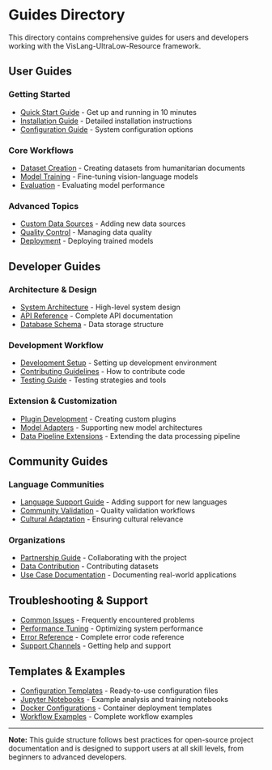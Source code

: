 # Guides Directory

This directory contains comprehensive guides for users and developers working with the VisLang-UltraLow-Resource framework.

## User Guides

### Getting Started
- [Quick Start Guide](./user/quick-start.md) - Get up and running in 10 minutes
- [Installation Guide](./user/installation.md) - Detailed installation instructions
- [Configuration Guide](./user/configuration.md) - System configuration options

### Core Workflows
- [Dataset Creation](./user/dataset-creation.md) - Creating datasets from humanitarian documents
- [Model Training](./user/model-training.md) - Fine-tuning vision-language models
- [Evaluation](./user/evaluation.md) - Evaluating model performance

### Advanced Topics
- [Custom Data Sources](./user/custom-sources.md) - Adding new data sources
- [Quality Control](./user/quality-control.md) - Managing data quality
- [Deployment](./user/deployment.md) - Deploying trained models

## Developer Guides

### Architecture & Design
- [System Architecture](./developer/architecture.md) - High-level system design
- [API Reference](./developer/api-reference.md) - Complete API documentation
- [Database Schema](./developer/database-schema.md) - Data storage structure

### Development Workflow
- [Development Setup](./developer/dev-setup.md) - Setting up development environment
- [Contributing Guidelines](./developer/contributing.md) - How to contribute code
- [Testing Guide](./developer/testing.md) - Testing strategies and tools

### Extension & Customization
- [Plugin Development](./developer/plugins.md) - Creating custom plugins
- [Model Adapters](./developer/model-adapters.md) - Supporting new model architectures
- [Data Pipeline Extensions](./developer/data-pipeline.md) - Extending the data processing pipeline

## Community Guides

### Language Communities
- [Language Support Guide](./community/language-support.md) - Adding support for new languages
- [Community Validation](./community/validation.md) - Quality validation workflows
- [Cultural Adaptation](./community/cultural-adaptation.md) - Ensuring cultural relevance

### Organizations
- [Partnership Guide](./community/partnerships.md) - Collaborating with the project
- [Data Contribution](./community/data-contribution.md) - Contributing datasets
- [Use Case Documentation](./community/use-cases.md) - Documenting real-world applications

## Troubleshooting & Support

- [Common Issues](./troubleshooting/common-issues.md) - Frequently encountered problems
- [Performance Tuning](./troubleshooting/performance.md) - Optimizing system performance
- [Error Reference](./troubleshooting/error-reference.md) - Complete error code reference
- [Support Channels](./troubleshooting/support.md) - Getting help and support

## Templates & Examples

- [Configuration Templates](./templates/config/) - Ready-to-use configuration files
- [Jupyter Notebooks](./templates/notebooks/) - Example analysis and training notebooks
- [Docker Configurations](./templates/docker/) - Container deployment templates
- [Workflow Examples](./templates/workflows/) - Complete workflow examples

---

**Note:** This guide structure follows best practices for open-source project documentation and is designed to support users at all skill levels, from beginners to advanced developers.